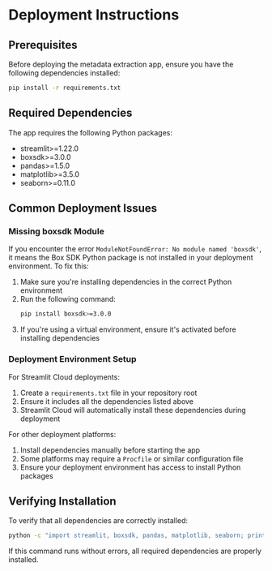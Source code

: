 # Deployment Instructions

## Prerequisites
Before deploying the metadata extraction app, ensure you have the following dependencies installed:

```bash
pip install -r requirements.txt
```

## Required Dependencies
The app requires the following Python packages:
- streamlit>=1.22.0
- boxsdk>=3.0.0
- pandas>=1.5.0
- matplotlib>=3.5.0
- seaborn>=0.11.0

## Common Deployment Issues

### Missing boxsdk Module
If you encounter the error `ModuleNotFoundError: No module named 'boxsdk'`, it means the Box SDK Python package is not installed in your deployment environment. To fix this:

1. Make sure you're installing dependencies in the correct Python environment
2. Run the following command:
   ```bash
   pip install boxsdk>=3.0.0
   ```
3. If you're using a virtual environment, ensure it's activated before installing dependencies

### Deployment Environment Setup
For Streamlit Cloud deployments:
1. Create a `requirements.txt` file in your repository root
2. Ensure it includes all the dependencies listed above
3. Streamlit Cloud will automatically install these dependencies during deployment

For other deployment platforms:
1. Install dependencies manually before starting the app
2. Some platforms may require a `Procfile` or similar configuration file
3. Ensure your deployment environment has access to install Python packages

## Verifying Installation
To verify that all dependencies are correctly installed:

```bash
python -c "import streamlit, boxsdk, pandas, matplotlib, seaborn; print('All dependencies successfully imported')"
```

If this command runs without errors, all required dependencies are properly installed.
